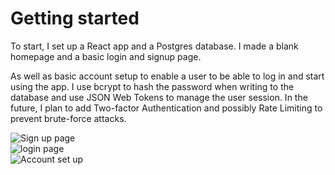 # Getting started

To start, I set up a React app and a Postgres database. I made a blank homepage and a basic login and signup page.  

As well as basic account setup to enable a user to be able to log in and start using the app. 
I use bcrypt to hash the password when writing to the database and use JSON Web Tokens to manage the user session.
In the future, I plan to add Two-factor Authentication and possibly Rate Limiting to prevent brute-force attacks.  

![Sign up page](/images/BudgetAppImages/SignupPage.png "Sign up page")  
![login page](/images/BudgetAppImages/LoginPage.png "Login page")  
![Account set up](/images/BudgetAppImages/SignupAccountCreate.png "Account set up")
